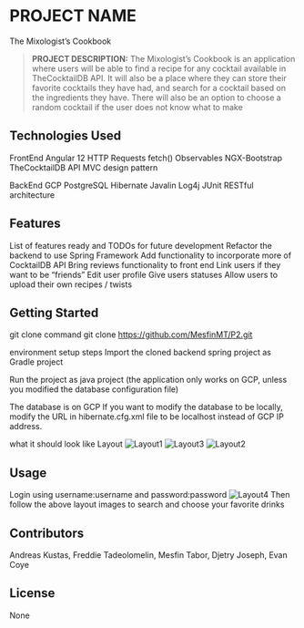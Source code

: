 # PROJECT NAME
The Mixologist’s Cookbook
>**PROJECT DESCRIPTION:** 
The Mixologist’s Cookbook is an application where users will be able to find a recipe for any cocktail available in TheCocktailDB API. It will also be a place where they can store their favorite cocktails they have had, and search for a cocktail based on the ingredients they have. There will also be an option to choose a random cocktail if the user does not know what to make

## Technologies Used
FrontEnd
  Angular 12
    HTTP Requests
    fetch()
    Observables
    NGX-Bootstrap
    TheCocktailDB API
    MVC design pattern

  BackEnd
    GCP PostgreSQL
    Hibernate
    Javalin
    Log4j
    JUnit
    RESTful architecture


## Features
List of features ready and TODOs for future development
    Refactor the backend to use Spring Framework
    Add functionality to incorporate more of CocktailDB API
    Bring reviews functionality to front end
    Link users if they want to be “friends”
    Edit user profile
    Give users statuses
    Allow users to upload their own recipes / twists
## Getting Started

git clone command
  git clone https://github.com/MesfinMT/P2.git

environment setup steps
  Import the cloned backend spring project as Gradle project
  
  Run the project as java project (the application only works on GCP, unless you modified the database configuration file)
  
  The database is on GCP If you want to modify the database to be locally, modify the URL in hibernate.cfg.xml file to be localhost instead of GCP IP address.

what it should look like
Layout
![Layout1](https://user-images.githubusercontent.com/44088080/139850686-cd91cf9a-138e-4163-ba4f-af7bdbf26378.png)
![Layout3](https://user-images.githubusercontent.com/44088080/139851271-691bedcb-cfdb-49ab-9c9f-7dcf68f0801a.png)
![Layout2](https://user-images.githubusercontent.com/44088080/139851247-e74f992e-445c-4f16-b750-06bbadc8c526.png)

## Usage
Login using username:username and password:password
![Layout4](https://user-images.githubusercontent.com/44088080/139921536-c5fb8ef8-d081-455d-be19-74c1c46ef2a0.png)
Then follow the above layout images to search and choose your favorite drinks
## Contributors
Andreas Kustas, Freddie Tadeolomelin, Mesfin Tabor, Djetry Joseph, Evan Coye
## License
None
